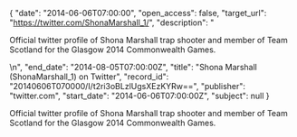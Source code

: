 {
  "date": "2014-06-06T07:00:00", 
  "open_access": false, 
  "target_url": "https://twitter.com/ShonaMarshall_1/", 
  "description": "<p>Official twitter profile of Shona Marshall trap shooter and member of Team Scotland for the Glasgow 2014 Commonwealth Games.</p>\n", 
  "end_date": "2014-08-05T07:00:00Z", 
  "title": "Shona Marshall (ShonaMarshall_1) on Twitter", 
  "record_id": "20140606T070000/I/t2ri3oBLzlUgsXEzKYRw==", 
  "publisher": "twitter.com", 
  "start_date": "2014-06-06T07:00:00Z", 
  "subject": null
}

<p>Official twitter profile of Shona Marshall trap shooter and member of Team Scotland for the Glasgow 2014 Commonwealth Games.</p>
